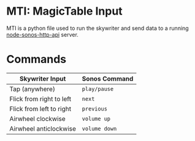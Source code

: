 # MTI: MagicTable Input

MTI is a python file used to run the skywriter and send data to a running [node-sonos-http-api](https://github.com/jishi/node-sonos-http-api) server.

# Commands

| Skywriter Input | Sonos Command |
| ----------------| ------------- |
| Tap (anywhere) | `play/pause` |
| Flick from right to left | `next` |
| Flick from left to right | `previous` |
| Airwheel clockwise | `volume up` |
| Airwheel anticlockwise | `volume down` |

